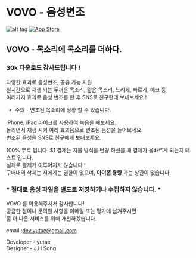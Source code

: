 # VOVO - 음성변조
![alt tag](https://cloud.githubusercontent.com/assets/14192093/21926602/d614110e-d9c5-11e6-843e-8a565d45ceb6.png)
[![App Store](https://user-images.githubusercontent.com/14192093/57191513-a27b2100-6f61-11e9-9e75-2b47d3aeb2da.png)](https://itunes.apple.com/app/id1193554053)

## VOVO - 목소리에 목소리를 더하다.

### 30k 다운로드 감사드립니다 !
다양한 효과로 음성변조, 공유 기능 지원 </br>
실시간으로 재생 되는 두꺼운 목소리, 얇은 목소리, 느리게, 빠르게, 에코 등 </br>
 여러가지 효과로 음성 변조를 한 후 SNS로 친구한테 보내보세요 ! </br>

* 주의 - 변조된 목소리에 당황 할 수 있습니다. </br>

iPhone, iPad 마이크를 사용하여 녹음을 해보세요. </br>
돌리면서 재생 시켜 여러 효과음으로 변조된 음성을 들어보세요. </br>
변조된 음성을 SNS로 친구에게 보내보세요. </br>

100% 무료 입니다. $1 결제는 지불 방식을 변경 하셨을 때 결제가 올바르게 되는지 테스트 입니다. </br>
실제로 결제가 이루어지지 않습니다 ! </br>
구매내역 삭제는 저에게는 권한이 없으며, **아이폰 용량** 과는 상관이 없습니다.

### * 절대로 음성 파일을 별도로 저장하거나 수집하지 않습니다. * 

VOVO 를 이용해주셔서 감사합니다! </br>
궁금한 점이나 문의할 사항을 이메일 또는 평가에 남겨주시면 </br>
좀 더 나은 서비스를 위해 개선하겠습니다.

email :dev.yutae@gmail.com  </br>

Developer - yutae </br>
Designer - J.H Song </br>
